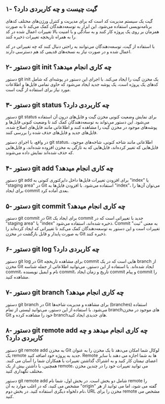 ## ۱- گیت چیست و چه کاربردی دارد؟

گیت یک سیستم مدیریت کد است که برای مدیریت و کنترل ورژن‌های مختلف کدهای برنامه‌نویسی استفاده می‌شود. این ابزار به توسعه‌دهندگان کمک می‌کند تا به صورت همزمان بر روی یک پروژه کار کنند و به سادگی و با امنیت بالا تغییرات اعمال شده در کد را به همراه تاریخچه تغییرات ذخیره کنند.

با استفاده از گیت، توسعه‌دهندگان می‌توانند به راحتی دنبال کنند که چه تغییراتی در کد اعمال شده و در صورت نیاز به نسخه‌های قدیمی کد هم دسترسی دارند.

## ۲- دستور git init چه کاری انجام میدهد؟

دستور git init یک مخزن گیت را ایجاد می‌کند.
با اجرای این دستور در پوشه‌ای که شامل کدهای یک پروژه است، یک پوشه جدید ایجاد می‌شود که حاوی تمامی فایل‌ها و اطلاعات مورد نیاز برای استفاده از گیت است.

## ۳- دستور git status چه کاربردی دارد؟

دستور git status برای نمایش وضعیت کنونی مخزن گیت و فایل‌های درون آن استفاده می‌شود. این دستور می‌تواند به توسعه‌دهندگان کمک کند تا وضعیت کنونی فایل‌ها و پوشه‌های موجود در مخزن گیت را مشاهده کنند و اطلاعاتی مانند فایل‌های اصلاح شده، فایل‌های جدید و فایل‌های حذف شده را بررسی کنند.

در واقع، با اجرای دستور git status، اطلاعاتی مانند شاخه کنونی، شاخه‌های موجود، فایل‌هایی که تغییر کرده‌اند، فایل‌هایی که به تازگی به مخزن افزوده شده‌اند، و فایل‌هایی که حذف شده‌اند نمایش داده می‌شوند.

## ۴- دستور git add چه کاری انجام میدهد؟

دستور git add برای افزودن تغییرات فایل‌ها داخل دایرکتوری کنونی به "index" یا "staging area" در Git استفاده می‌شود. با افزودن فایل‌ها به "index"، می‌توان آن‌ها را برای ایجاد commit بعدی آماده کرد.

## ۵- دستور git commit چه کاری انجام میدهد؟

دستور git commit در Git برای ایجاد یک commit جدید با تغییراتی است که در "staging area" یا "index" ذخیره شده‌اند، استفاده می‌شود. Commit به معنی "ثبت" تغییرات است و این دستور به توسعه‌دهندگان کمک می‌کند تا تغییراتی که ایجاد کرده‌اند را به صورت پایدار و قابل بازگشت در مخزن Git ذخیره کنند.

## ۶- دستور git log چه کاربردی دارد؟

دستور git log در Git برای مشاهده تاریخچه commit هایی است که در یک branch از مخزن Git ایجاد شده‌اند. با استفاده از این دستور، می‌توانید اطلاعاتی از جمله شناسه commit، نام و ایمیل نویسنده commit، تاریخ و زمان ایجاد commit و پیام commit را مشاهده کنید.

## ۷- دستور git branch چه کاری انجام میدهد؟

دستور git branch در Git برای مشاهده و مدیریت شاخه‌ها (branches) استفاده می‌شود. با استفاده از این دستور، می‌توانید لیستی از تمام branchهای موجود در مخزن Git خود را مشاهده کرده و branchهای جدیدی ایجاد کنید.

## ۸- دستور git remote add چه کاری انجام میدهد و چه کاربردی دارد؟

دستور git remote add به مخزن Git لوکال شما امکان می‌دهد تا یک مخزن را به عنوان یک remote جدید به پروژه خود اضافه کنید. Remote ها به شما اجازه می دهند با سایر اعضای تیمتان کار کنید و به اشتراک گذاشتن تغییرات با همکاران شما را آسان می کنند. همچنین، با داشتن بیش از یک remote، می توانید تغییرات خود را در چندین مخزن مختلف نگهداری کنید.

دستور git remote add شامل دو بخش است. در بخش اول، شما نام remote را مشخص می کنید، که در اغلب موارد به آن "origin" گفته می شود، اما می توانید از هر نام دلخواه دیگری استفاده کنید. در بخش دوم، URL مخزن را برای remote مشخص می کنید.
